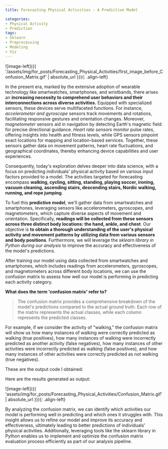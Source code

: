 ```yaml
---
title: Forecasting Physical Activities - A Predictive Model

categories:
- Physical Activity 
- Prediction
tags:
- Sklearn
- Preprocessing
- Modeling
- Viz
---
```



![image-left]({{ '/assets/img/for_posts/Forecasting_Physical_Activities/first_image_before_Confusion_Matrix.gif' | absolute_url }}){: .align-left}


In the present era, marked by the extensive adoption of wearable technology like smartwatches, smartphones, and wristbands, there arises an **increasing necessity to comprehend user behaviors and their interconnections across diverse activities.** Equipped with specialized sensors, these devices serve multifaceted functions. For instance, *accelerometer and gyroscope* sensors track movements and rotations, facilitating responsive gestures and orientation changes. Moreover, *magnetometer* sensors aid in navigation by detecting Earth's magnetic field for precise directional guidance. *Heart rate sensors monitor* pulse rates, offering insights into health and fitness levels, while GPS sensors pinpoint exact locations for mapping and location-based services. Together, these sensors gather data on movement patterns, heart rate fluctuations, and geographical coordinates, thereby enhancing device capabilities and user experiences.

Consequently, today's exploration delves deeper into data science, with a focus on predicting individuals' physical activity based on various input factors provided to a model. The activities targeted for forecasting encompass **walking, cycling, sitting, standing, playing soccer, ironing, vacuum cleaning, ascending stairs, descending stairs, Nordic walking, running, and rope jumping**.

To fuel this **predictive model**, we'll gather data from smartwatches and smartphones, leveraging sensors like accelerometers, gyroscopes, and magnetometers, which capture diverse aspects of movement and orientation. Specifically, **readings will be collected from these sensors across three distinct body locations: the hand, ankle, and chest**. Our objective is **to obtain a thorough understanding of the user's physical activity and movement patterns by utilizing data from various sensors and body positions**. Furthermore, we will leverage the *sklearn library in Python during our analysis* to improve the accuracy and effectiveness of the model's predictions.


After training our model using data collected from smartwatches and smartphones, which includes readings from accelerometers, gyroscopes, and magnetometers across different body locations, we can use the confusion matrix to assess how well our model is performing in predicting each activity category.


**What does the term 'confusion matrix' refer to?**

> The confusion matrix provides a comprehensive breakdown of the model's predictions compared to the actual ground truth. Each row of the matrix represents the actual classes, while each column represents the predicted classes.


For example, if we consider the activity of "walking," the confusion matrix will show us how many instances of walking were correctly predicted as walking (true positives), how many instances of walking were incorrectly predicted as another activity (false negatives), how many instances of other activities were incorrectly predicted as walking (false positives), and how many instances of other activities were correctly predicted as not walking (true negatives).

These are the output code I obtained:
<script src="https://gist.github.com/AnalyticsForPleasure/e1cc1ff9f2a915c2a702049963e4ee5d.js"></script>

Here are the results generated as output:

![image-left]({{ 'assets/img/for_posts/Forecasting_Physical_Activities/Confusion_Matrix.gif' | absolute_url }}){: .align-left}

By analyzing the confusion matrix, we can identify which activities our model is performing well in predicting and which ones it struggles with. This insight allows us to refine our model and improve its accuracy and effectiveness, ultimately leading to better predictions of individuals' physical activities. Additionally, leveraging tools like the sklearn library in Python enables us to implement and optimize the confusion matrix evaluation process efficiently as part of our analysis pipeline.






